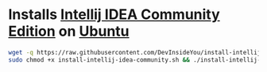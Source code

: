 # Installs [Intellij IDEA Community Edition](https://www.jetbrains.com/idea/) on [Ubuntu](https://www.ubuntu.com/)

```bash
wget -q https://raw.githubusercontent.com/DevInsideYou/install-intellij-idea-community/master/install-intellij-idea-community.sh
sudo chmod +x install-intellij-idea-community.sh && ./install-intellij-idea-community.sh
```
